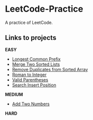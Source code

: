 # LeetCode-Practice
A practice of LeetCode.

## Links to projects

**EASY**

- [Longest Common Prefix](https://github.com/Sophistt/LeetCode-Practice/tree/master/LongestCommonPrefix)
- [Merge Two Sorted Lists](https://github.com/Sophistt/LeetCode-Practice/tree/master/MergeTwoSortedLists)
- [Remove Duplicates from Sorted Array](https://github.com/Sophistt/LeetCode-Practice/tree/master/RemoveDuplicatesFromSortedArray)
- [Roman to Integer](https://github.com/Sophistt/LeetCode-Practice/tree/master/RomanToInteger)
- [Valid Parentheses](https://github.com/Sophistt/LeetCode-Practice/tree/master/ValidParentheses)
- [Search Insert Position](https://github.com/Sophistt/LeetCode-Practice/tree/master/SearchInsertPosition)

**MEDIUM**
- [Add Two Numbers](https://github.com/Sophistt/LeetCode-Practice/tree/master/AddTwoNumbers)

**HARD**
